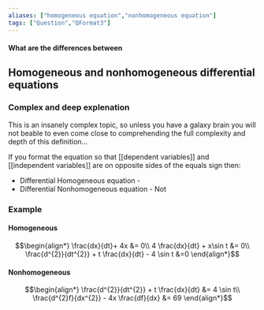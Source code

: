 ```yaml
---
aliases: ["homogeneous equation","nonhomogeneous equation"]
tags: ["Question","QFormat3"]
---
```


#### What are the differences between
## Homogeneous and nonhomogeneous differential equations
### Complex and deep explenation
This is an insanely complex topic, so unless you have a galaxy brain you will not beable to even come close to comprehending the full complexity and depth of this definition...

If you format the equation so that [[dependent variables]] and [[independent variables]] are on opposite sides of the equals sign then:
- Differential Homogeneous  equation - 
- Differential Nonhomogeneous equation - Not


### Example
#### Homogeneous
$$\begin{align*}
    \frac{dx}{dt}+ 4x &= 0\\
4 \frac{dx}{dt} + x\sin t &= 0\\
\frac{d^{2}}{dt^{2}} + t \frac{dx}{dt} - 4 \sin t &=0 
\end{align*}$$

#### Nonhomogeneous
$$\begin{align*}
   \frac{d^{2}}{dt^{2}} + t \frac{dx}{dt} &= 4 \sin t\\
\frac{d^{2}f}{dx^{2}} - 4x \frac{df}{dx} &= 69 
\end{align*}$$